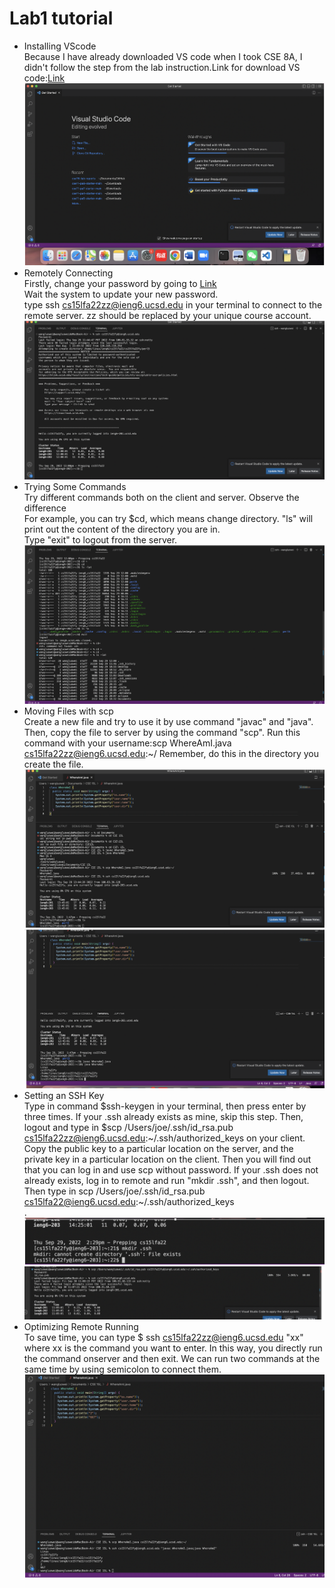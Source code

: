 # Lab1 tutorial
* Installing VScode<br>
Because I have already downloaded VS code when I took CSE 8A, I didn't follow the step from the lab instruction.Link for download VS code:[Link](https://code.visualstudio.com/)<br>
![Image](screenshot1.png)
* Remotely Connecting<br>
Firstly, change your password by going to [Link](https://sdacs.ucsd.edu/~icc/index.php)<br>
Wait the system to update your new password. <br>
type ssh cs15lfa22zz@ieng6.ucsd.edu in your terminal to connect to the remote server. zz should be replaced by your unique course account.<br>
![Image](screenshot2.png)
* Trying Some Commands<br>
Try different commands both on the client and server. Observe the difference<br>
For example, you can try $cd, which means change directory. "ls" will print out the content of the directory you are in.<br>
Type "exit" to logout from the server.<br>
![Image](screenshot3.png)
* Moving Files with scp<br>
Create a new file and try to use it by use command "javac" and "java".<br>
Then, copy the file to server by using the command "scp". Run this command with your username:scp WhereAmI.java cs15lfa22zz@ieng6.ucsd.edu:~/ Remember, do this in the directory you create the file.<br>
![Image](screenshot4.png)
![Image](screenshot5.png)
* Setting an SSH Key<br>
Type in command $ssh-keygen in your terminal, then press enter by three times. If your .ssh already exists as mine, skip this step. Then, logout and type in $scp /Users/joe/.ssh/id_rsa.pub cs15lfa22zz@ieng6.ucsd.edu:~/.ssh/authorized_keys on your client. Copy the public key to a particular location on the server, and the private key in a particular location on the client. Then you will find out that you can log in and use scp without password. If your .ssh does not already exists, log in to remote and run "mkdir .ssh", and then logout. Then type in scp /Users/joe/.ssh/id_rsa.pub cs15lfa22@ieng6.ucsd.edu:~/.ssh/authorized_keys<br>.
![Image](screenshot6.png)
![Image](screenshot7.png)
* Optimizing Remote Running<br>
To save time, you can type $ ssh cs15lfa22zz@ieng6.ucsd.edu "xx" where xx is the command you want to enter. In this way, you directly run the command onserver and then exit. We can run two commands at the same time by using semicolon to connect them.<br>
![Image](screenshot8.png)



